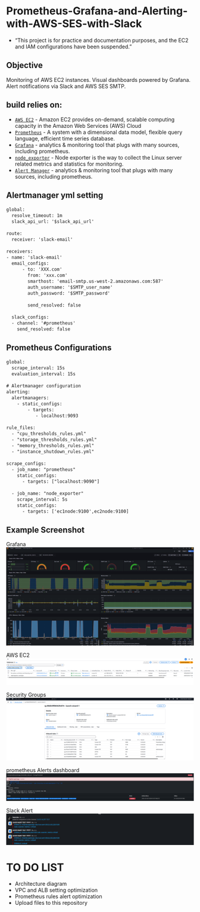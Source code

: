 # Prometheus-Grafana-and-Alerting-with-AWS-SES-with-Slack

* “This project is for practice and documentation purposes, and the EC2 and IAM configurations have been suspended.”




## Objective

Monitoring of AWS EC2 instances.
Visual dashboards powered by Grafana.
Alert notifications via Slack and AWS SES SMTP.



## build relies on:
* [`AWS EC2`](https://docs.aws.amazon.com/AWSEC2/latest/UserGuide/concepts.html) - Amazon EC2 provides on-demand, scalable computing capacity in the Amazon Web Services (AWS) Cloud
* [`Prometheus`](https://prometheus.io/) - A system with a dimensional data model, flexible query language, efficient time series database.
* [`Grafana`](https://github.com/grafana/grafana) - analytics & monitoring tool that plugs with many sources, including prometheus.
* [`node_exporter`](https://github.com/prometheus/node_exporter) - Node exporter is the way to collect the Linux server related metrics and statistics for monitoring.
* [`Alert Manager`](https://github.com/prometheus/alertmanager) - analytics & monitoring tool that plugs with many sources, including prometheus.


## Alertmanager yml setting
```
global:
  resolve_timeout: 1m
  slack_api_url: '$slack_api_url'

route:
  receiver: 'slack-email'

receivers:
- name: 'slack-email'
  email_configs:
      - to: 'XXX.com'
        from: 'xxx.com'
        smarthost: 'email-smtp.us-west-2.amazonaws.com:587'
        auth_username: '$SMTP_user_name'
        auth_password: '$SMTP_password'

        send_resolved: false

  slack_configs:
  - channel: '#prometheus'
    send_resolved: false
```

## Prometheus Configurations
```
global:
  scrape_interval: 15s 
  evaluation_interval: 15s 

# Alertmanager configuration
alerting:
  alertmanagers:
    - static_configs:
        - targets:
           - localhost:9093

rule_files:
  - "cpu_thresholds_rules.yml"
  - "storage_thresholds_rules.yml"
  - "memory_thresholds_rules.yml"
  - "instance_shutdown_rules.yml"

scrape_configs:
  - job_name: "prometheus"
    static_configs:
      - targets: ["localhost:9090"]

  - job_name: "node_exporter"
    scrape_interval: 5s
    static_configs:
      - targets: ['ec1node:9100',ec2node:9100]
```


## Example Screenshot
Grafana
![image](https://github.com/kjkj1232/Prometheus-Grafana-and-Alerting-with-AWS-SES-with-Slack/blob/main/Grafana.png)


AWS EC2 
![image](https://github.com/kjkj1232/Prometheus-Grafana-and-Alerting-with-AWS-SES-with-Slack/blob/main/EC2.png)

Security Groups
![image](https://github.com/kjkj1232/Prometheus-Grafana-and-Alerting-with-AWS-SES-with-Slack/blob/main/Security%20Groups.png)

prometheus Alerts dashboard
![image](https://github.com/kjkj1232/Prometheus-Grafana-and-Alerting-with-AWS-SES-with-Slack/blob/main/prometheus.png)

Slack Alert 
![image](https://github.com/kjkj1232/Prometheus-Grafana-and-Alerting-with-AWS-SES-with-Slack/blob/main/Slack.png)


# TO DO LIST
* Architecture diagram
* VPC and ALB setting optimization
* Prometheus rules alert optimization
* Upload files to this repository
